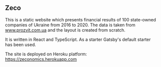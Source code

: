 ## Zeco

This is a static website which presents financial results of 100 state-owned companies of Ukraine from 2016 to 2020. The data is taken from www.prozvit.com.ua and the layout is created from scratch.

It is written in React and TypeScript. As a starter Gatsby's default starter has been used.

The site is deployed on Heroku platform: https://zeconomics.herokuapp.com
